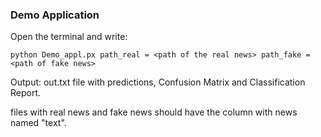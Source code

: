 
### Demo Application

Open the terminal and write:

```
python Demo_appl.px path_real = <path of the real news> path_fake = <path of fake news>
```

  
 Output: out.txt file with predictions, Confusion Matrix and Classification Report.
 
files with real news and fake news should have the column with news named "text".
